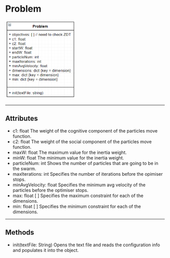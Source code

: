 # Problem
![alt text](problem.PNG)
___
## Attributes
* c1: float
The weight of the cognitive component of the particles move function.
* c2: float
The weight of the social component of the particles move function.
* maxW: float
The maximum value for the inertia weight.
* minW: float
The minimum value for the inertia weight.
* particleNum: int
Shows the number of particles that are going to be in the swarm.
* maxIterations: int
Specifies the number of iterations before the opimiser stops.
* minAvgVelocity: float
Specifies the minimum avg velocity of the particles before the optimiser stops.
* max: float [ ]
Specifies the maximum constraint for each of the dimensions.
* min: float [ ]
Specifies the minimum constraint for each of the dimensions.
___
## Methods
* init(textFile: String)
Opens the text file and reads the configuration info and populates it into the object.
